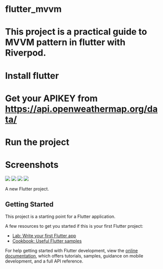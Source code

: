 # flutter_mvvm

# This project is a practical guide to MVVM pattern in flutter with Riverpod.
# Install flutter
# Get your APIKEY from https://api.openweathermap.org/data/
# Run the project 


# Screenshots
![](https://github.com/austinevick/flutter-mvvm/blob/main/screenshots/Screenshot_20220904-233043.png)
![](https://github.com/austinevick/flutter-mvvm/blob/main/screenshots/Screenshot_20220904-210702.png)
![](https://github.com/austinevick/flutter-mvvm/blob/main/screenshots/Screenshot_20220904-233038.png)
![](https://github.com/austinevick/flutter-mvvm/blob/main/screenshots/Screenshot_20220904-210716.png)


A new Flutter project.

## Getting Started

This project is a starting point for a Flutter application.

A few resources to get you started if this is your first Flutter project:

- [Lab: Write your first Flutter app](https://docs.flutter.dev/get-started/codelab)
- [Cookbook: Useful Flutter samples](https://docs.flutter.dev/cookbook)

For help getting started with Flutter development, view the
[online documentation](https://docs.flutter.dev/), which offers tutorials,
samples, guidance on mobile development, and a full API reference.